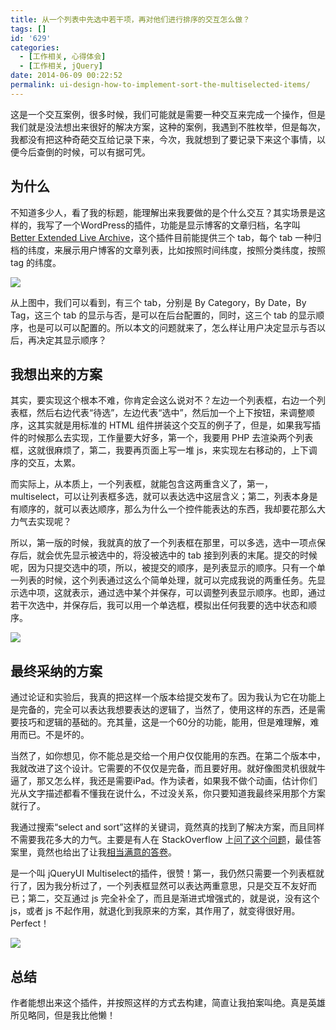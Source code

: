 ```yaml
---
title: 从一个列表中先选中若干项，再对他们进行排序的交互怎么做？
tags: []
id: '629'
categories:
  - [工作相关, 心得体会]
  - [工作相关, jQuery]
date: 2014-06-09 00:22:52
permalink: ui-design-how-to-implement-sort-the-multiselected-items/
---
```


这是一个交互案例，很多时候，我们可能就是需要一种交互来完成一个操作，但是我们就是没法想出来很好的解决方案，这种的案例，我遇到不胜枚举，但是每次，我都没有把这种奇葩交互给记录下来，今次，我就想到了要记录下来这个事情，以便今后查倒的时候，可以有据可凭。

## 为什么

不知道多少人，看了我的标题，能理解出来我要做的是个什么交互？其实场景是这样的，我写了一个WordPress的插件，功能是显示博客的文章归档，名字叫 [Better Extended Live Archive](http://wordpress.org/plugins/better-extended-live-archive/)，这个插件目前能提供三个 tab，每个 tab 一种归档的纬度，来展示用户博客的文章列表，比如按照时间纬度，按照分类纬度，按照 tag 的纬度。

![](https://www.evernote.com/shard/s44/sh/5a8993a1-0cdc-4bc2-8052-7e2d44eccde1/b2559deec5cceb48e3df65a4669cfa5b/deep/0/Archives.png)

从上图中，我们可以看到，有三个 tab，分别是 By Category，By Date，By Tag，这三个 tab 的显示与否，是可以在后台配置的，同时，这三个 tab 的显示顺序，也是可以可以配置的。所以本文的问题就来了，怎么样让用户决定显示与否以后，再决定其显示顺序？

## 我想出来的方案

其实，要实现这个根本不难，你肯定会这么说对不？左边一个列表框，右边一个列表框，然后右边代表“待选”，左边代表“选中”，然后加一个上下按钮，来调整顺序，这其实就是用标准的 HTML 组件拼装这个交互的例子了，但是，如果我写插件的时候那么去实现，工作量要大好多，第一个，我要用 PHP 去渲染两个列表框，这就很麻烦了，第二，我要再页面上写一堆 js，来实现左右移动的，上下调序的交互，太累。

而实际上，从本质上，一个列表框，就能包含这两重含义了，第一，multiselect，可以让列表框多选，就可以表达选中这层含义；第二，列表本身是有顺序的，就可以表达顺序，那么为什么一个控件能表达的东西，我却要花那么大力气去实现呢？

所以，第一版的时候，我就真的放了一个列表框在那里，可以多选，选中一项点保存后，就会优先显示被选中的，将没被选中的 tab 接到列表的末尾。提交的时候呢，因为只提交选中的项，所以，被提交的顺序，是列表显示的顺序。只有一个单一列表的时候，这个列表通过这么个简单处理，就可以完成我说的两重任务。先显示选中项，这就表示，通过选中某个并保存，可以调整列表显示顺序。也即，通过若干次选中，并保存后，我可以用一个单选框，模拟出任何我要的选中状态和顺序。

![](https://www.evernote.com/shard/s44/sh/0d7d0e28-2a19-4682-acca-551b9a1543a3/859575d37b0469d781ae451fb1c0b1c8/deep/0/Better-Extended-Live-Archive-Options---Becomin'-Charles---WordPress.png)

## 最终采纳的方案

通过论证和实验后，我真的把这样一个版本给提交发布了。因为我认为它在功能上是完备的，完全可以表达我想要表达的逻辑了，当然了，使用这样的东西，还是需要技巧和逻辑的基础的。充其量，这是一个60分的功能，能用，但是难理解，难用而已。不是坏的。

当然了，如你想见，你不能总是交给一个用户仅仅能用的东西。在第二个版本中，我就改进了这个设计。它需要的不仅仅是完备，而且要好用。就好像图灵机很就牛逼了，那又怎么样，我还是需要iPad。作为读者，如果我不做个动画，估计你们光从文字描述都看不懂我在说什么，不过没关系，你只要知道我最终采用那个方案就行了。

我通过搜索“select and sort”这样的关键词，竟然真的找到了解决方案，而且同样不需要我花多大的力气。主要是有人在 StackOverflow 上[问了这个问题](http://stackoverflow.com/questions/11134417/jquery-ui-sortable-on-select-options)，最佳答案里，竟然也给出了让我[相当满意的答卷](http://jsfiddle.net/QRv6d/)。

是一个叫 jQueryUI Multiselect的插件，很赞！第一，我仍然只需要一个列表框就行了，因为我分析过了，一个列表框显然可以表达两重意思，只是交互不友好而已；第二，交互通过 js 完全补全了，而且是渐进式增强式的，就是说，没有这个 js，或者 js 不起作用，就退化到我原来的方案，其作用了，就变得很好用。Perfect！

![](https://www.evernote.com/shard/s44/sh/455183a5-3ee4-41b6-91a2-3eeb05100022/37993b9b50e0cb257b2a3098cca980ba/deep/0/Edit-fiddle---JSFiddle.png)

## 总结

作者能想出来这个插件，并按照这样的方式去构建，简直让我拍案叫绝。真是英雄所见略同，但是我比他懒！